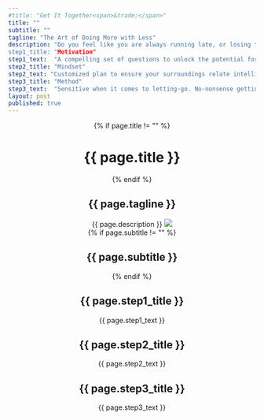 ```yaml
---
#title: "Get It Together<span>&trade;</span>"
title: ""
subtitle: ""
tagline: "The Art of Doing More with Less"
description: "Do you feel like you are always running late, or losing things? Are you reluctant to ask people over because you are tired of shutting the door on an ever increasing amount of stuff? My three-step interior therapy program will cut through the clutter, get you organized, and transform your home or office. Leaving you free to do more of what is important to you, with less.<br><br>
step1_title: "Motivation"
step1_text:  "A compelling set of questions to unlock the potential for your living/workspace"
step2_title: "Mindset"
step2_text: "Customized plan to ensure your surroundings relate intelligently to who you are"
step3_title: "Method"
step3_text:  "Sensitive when it comes to letting-go. No-nonsense getting you organized"
layout: post
published: true
---
```

<header id="header" class="intro container-fluid">
	<div class="intro-body row">
		<div class="col-sm-6 col-lg-5 col-lg-offset-1">
			{% if page.title != "" %}
			<div class="brand title"><h1>{{ page.title }}</h1></div>
			{% endif %}
			<div class="tagline"><h2>{{ page.tagline }}</h2></div>
			<div class="description">{{ page.description }}
				<img class="logo" src="{{ site.navigation.brand.logo }}">
			</div>
		</div>
		<div class="col-sm-4 col-sm-offset-2">
			<div class="row steps">
				{% if page.subtitle != "" %}
				<div class="col-md-11 col-md-offset-0 col-lg-6 col-lg-offset-2 subtitle"><h2>{{ page.subtitle }}</h2></div>
				{% endif %}
				<div class="row">
					<div class="col-sm-3 col-sm-offset-6 step1"><h2>{{ page.step1_title }}</h2><p>{{ page.step1_text }}</p></div>
				</div>
				<div class="row">
					<div class="col-sm-3 col-sm-offset-4 step2"><h2>{{ page.step2_title }}</h2><p>{{ page.step2_text }}</p></div>
				</div>
				<div class="row">
					<div class="col-sm-3 col-sm-offset-2 step3"><h2>{{ page.step3_title }}</h2><p>{{ page.step3_text }}</p></div>
				</div>
			</div>
		</div>
		<div class="row">
			<div class="col-sm-2 col-sm-offset-5 text-center">
				<a href="#testamonials" class="btn btn-circle page-scroll">
				<i class="fa fa-angle-double-down animated"></i>
				</a>
			</div>
		</div>
	</div>
</header>

